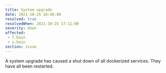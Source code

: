 ```yaml
---
title: System upgrade
date: 2021-10-25 16:46:00
resolved: true
resolvedWhen: 2021-10-25 17:11:00
severity: down
affected:
 - f.bain
 - s.bain
section: issue
---
```


A system upgrade has caused a shut down of all dockerized services. They have all been restarted.
